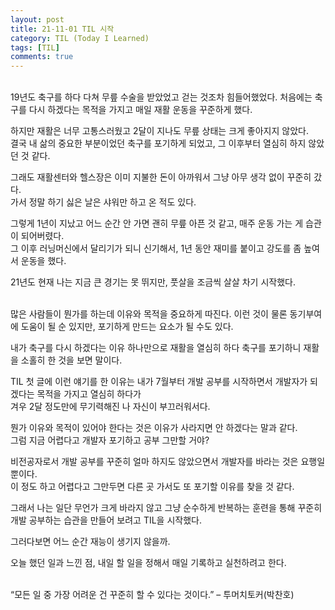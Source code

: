 ```yaml
---
layout: post
title: 21-11-01 TIL 시작 
category: TIL (Today I Learned)
tags: [TIL]
comments: true
---
```

<br>
19년도 축구를 하다 다쳐 무릎 수술을 받았었고 걷는 것조차 힘들어했었다.   
처음에는 축구를 다시 하겠다는 목적을 가지고 매일 재활 운동을 꾸준하게 했다.

하지만 재활은 너무 고통스러웠고 2달이 지나도 무릎 상태는 크게 좋아지지 않았다.   
결국 내 삶의 중요한 부분이었던 축구를 포기하게 되었고, 그 이후부터 열심히 하지 않았던 것 같다.

그래도 재활센터와 헬스장은 이미 지불한 돈이 아까워서 그냥 아무 생각 없이 꾸준히 갔다.   
가서 정말 하기 싫은 날은 샤워만 하고 온 적도 있다.

그렇게 1년이 지났고 어느 순간 안 가면 괜히 무릎 아픈 것 같고, 매주 운동 가는 게 습관이 되어버렸다.    
그 이후 러닝머신에서 달리기가 되니 신기해서, 1년 동안 재미를 붙이고 강도를 좀 높여서 운동을 했다.   

21년도 현재 나는 지금 큰 경기는 못 뛰지만, 풋살을 조금씩 살살 차기 시작했다.

<br>
많은 사람들이 뭔가를 하는데 이유와 목적을 중요하게 따진다.   
이런 것이 물론 동기부여에 도움이 될 순 있지만, 포기하게 만드는 요소가 될 수도 있다.

내가 축구를 다시 하겠다는 이유 하나만으로 재활을 열심히 하다 축구를 포기하니 재활을 소홀히 한 것을 보면 말이다.

TIL 첫 글에 이런 얘기를 한 이유는 내가 7월부터 개발 공부를 시작하면서 개발자가 되겠다는 목적을 가지고 열심히 하다가   
겨우 2달 정도만에 무기력해진 나 자신이 부끄러워서다.

뭔가 이유와 목적이 있어야 한다는 것은 이유가 사라지면 안 하겠다는 말과 같다.   
그럼 지금 어렵다고 개발자 포기하고 공부 그만할 거야?

비전공자로서 개발 공부를 꾸준히 얼마 하지도 않았으면서 개발자를 바라는 것은 요행일 뿐이다.    
이 정도 하고 어렵다고 그만두면 다른 곳 가서도 또 포기할 이유를 찾을 것 같다.

그래서 나는 일단 무언가 크게 바라지 않고 그냥 순수하게 반복하는 훈련을 통해 꾸준히 개발 공부하는 습관을 만들어 보려고 TIL을 시작했다.

그러다보면 어느 순간 재능이 생기지 않을까.

오늘 했던 일과 느낀 점, 내일 할 일을 정해서 매일 기록하고 실천하려고 한다.   

<br>
“모든 일 중 가장 어려운 건 꾸준히 할 수 있다는 것이다.”   
– 투머치토커(박찬호)
